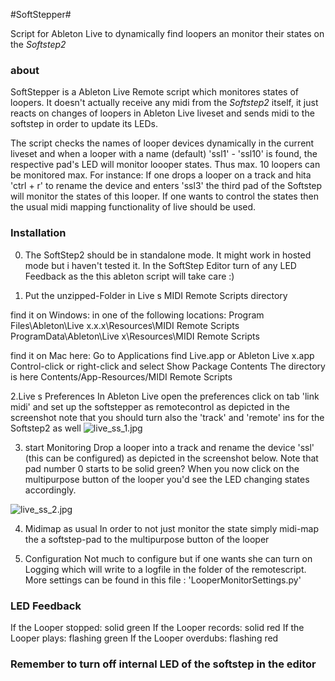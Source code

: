 #SoftStepper#

Script for Ableton Live to dynamically find loopers an monitor their states on the *Softstep2*

### about ###

SoftStepper is a Ableton Live Remote script which monitores states of loopers.
It doesn't  actually receive any midi from the *Softstep2* itself, it just reacts on 
changes of loopers in Ableton Live liveset and sends midi to the softstep in order to update its LEDs. 

The script checks the names of looper devices dynamically in the current liveset and when a looper with a name (default) 'ssl1' - 'ssl10' is found, the respective
pad's LED will monitor loooper states. Thus max. 10 loopers can be monitored max.
For instance:
If one drops a looper on a track and hita 'ctrl + r' to rename the device and enters
'ssl3' the third pad of the Softstep will monitor the states of this looper.
If one wants to control the states then the usual midi mapping functionality of live should be used. 


### Installation ###
0. The SoftStep2 should be in standalone mode. It might work in hosted mode but i haven't tested it. In the SoftStep Editor turn of any LED Feedback as the this ableton script will take care :) 

1. Put the unzipped-Folder in Live s MIDI Remote Scripts directory

find it on Windows:
in one of the following locations: 
Program Files\Ableton\Live x.x.x\Resources\MIDI Remote Scripts 
ProgramData\Ableton\Live x\Resources\MIDI Remote Scripts 

find it on Mac here:
Go to Applications
find Live.app or Ableton Live x.app
Control-click or right-click and select Show Package Contents
The directory is here Contents/App-Resources/MIDI Remote Scripts  

2.Live s Preferences 
In Ableton Live open the preferences
click on tab 'link midi' and set up the softstepper as remotecontrol 
as depicted in the screenshot
note that you should turn also the 'track' and 'remote' ins for the Softstep2 as well
![live_ss_1.jpg](https://bitbucket.org/repo/M8b74b/images/3176132190-live_ss_1.jpg)

3. start Monitoring
Drop a looper into a track and rename the device 'ssl' (this can be configured) as depicted in the screenshot below.
Note that pad number 0 starts to be solid green?
When you now click on the multipurpose button of the looper you'd see the LED changing states accordingly.

![live_ss_2.jpg](https://bitbucket.org/repo/M8b74b/images/4267606010-live_ss_2.jpg)

4. Midimap as usual
In order to not just monitor the state simply midi-map the a softstep-pad to the multipurpose button of the looper

5. Configuration
Not much to configure but if one wants she can turn on Logging which will write to a logfile 
in the folder of the remotescript. More settings can be found in this file : 'LooperMonitorSettings.py' 

### LED Feedback ###

If the Looper stopped: solid green
If the Looper records: solid red
If the Looper plays: flashing green
If the Looper overdubs: flashing red



### Remember to turn off internal LED of the softstep in the editor ###